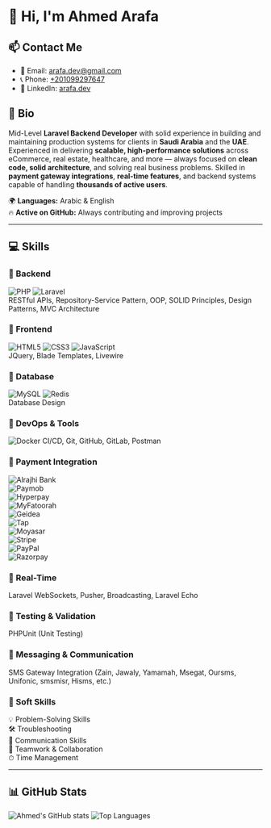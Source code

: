 # 👋 Hi, I'm Ahmed Arafa

## 📫 Contact Me
- 📧 Email: [arafa.dev@gmail.com](mailto:arafa.dev@gmail.com)  
- 📞 Phone: [+201099297647](tel:+201099297647)  
- 🔗 LinkedIn: [arafa.dev](https://www.linkedin.com/in/arafadev/)

## 📝 Bio
Mid-Level **Laravel Backend Developer** with solid experience in building and maintaining production systems for clients in **Saudi Arabia** and the **UAE**. Experienced in delivering **scalable, high-performance solutions** across eCommerce, real estate, healthcare, and more — always focused on **clean code, solid architecture**, and solving real business problems. Skilled in **payment gateway integrations**, **real-time features**, and backend systems capable of handling **thousands of active users**.  

🌍 **Languages:** Arabic & English  
🔥 **Active on GitHub:** Always contributing and improving projects

---

## 💻 Skills

### 🔹 Backend
![PHP](https://img.shields.io/badge/PHP-8.3-blue?style=for-the-badge&logo=php&logoColor=white)
![Laravel](https://img.shields.io/badge/Laravel-10/11-red?style=for-the-badge&logo=laravel&logoColor=white)  
RESTful APIs, Repository-Service Pattern, OOP, SOLID Principles, Design Patterns, MVC Architecture

### 🔹 Frontend
![HTML5](https://img.shields.io/badge/HTML5-E34F26?style=for-the-badge&logo=html5&logoColor=white)
![CSS3](https://img.shields.io/badge/CSS3-1572B6?style=for-the-badge&logo=css3&logoColor=white)
![JavaScript](https://img.shields.io/badge/JavaScript-F7DF1E?style=for-the-badge&logo=javascript&logoColor=black)  
JQuery, Blade Templates, Livewire

### 🔹 Database
![MySQL](https://img.shields.io/badge/MySQL-4479A1?style=for-the-badge&logo=mysql&logoColor=white)
![Redis](https://img.shields.io/badge/Redis-DC382D?style=for-the-badge&logo=redis&logoColor=white)  
Database Design

### 🔹 DevOps & Tools
![Docker](https://img.shields.io/badge/Docker-2496ED?style=for-the-badge&logo=docker&logoColor=white)
CI/CD, Git, GitHub, GitLab, Postman

### 🔹 Payment Integration
![Alrajhi Bank](https://img.shields.io/badge/AlrajhiBank-blue?style=for-the-badge)  
![Paymob](https://img.shields.io/badge/Paymob-blue?style=for-the-badge)  
![Hyperpay](https://img.shields.io/badge/Hyperpay-blue?style=for-the-badge)  
![MyFatoorah](https://img.shields.io/badge/MyFatoorah-blue?style=for-the-badge)  
![Geidea](https://img.shields.io/badge/Geidea-blue?style=for-the-badge)  
![Tap](https://img.shields.io/badge/Tap-blue?style=for-the-badge)  
![Moyasar](https://img.shields.io/badge/Moyasar-blue?style=for-the-badge)  
![Stripe](https://img.shields.io/badge/Stripe-6772E5?style=for-the-badge&logo=stripe&logoColor=white)  
![PayPal](https://img.shields.io/badge/PayPal-003087?style=for-the-badge&logo=paypal&logoColor=white)  
![Razorpay](https://img.shields.io/badge/Razorpay-FF2E2E?style=for-the-badge)

### 🔹 Real-Time
Laravel WebSockets, Pusher, Broadcasting, Laravel Echo

### 🔹 Testing & Validation
PHPUnit (Unit Testing)

### 🔹 Messaging & Communication
SMS Gateway Integration (Zain, Jawaly, Yamamah, Msegat, Oursms, Unifonic, smsmisr, Hisms, etc.)

### 🔹 Soft Skills
💡 Problem-Solving Skills  
🛠 Troubleshooting  
💬 Communication Skills  
🤝 Teamwork & Collaboration  
⏱ Time Management

---

## 📊 GitHub Stats
![Ahmed's GitHub stats](https://github-readme-stats.vercel.app/api?username=arafadev&show_icons=true&theme=radical&hide_title=true)
![Top Languages](https://github-readme-stats.vercel.app/api/top-langs/?username=arafadev&layout=compact&theme=radical)
